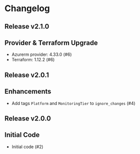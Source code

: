 # Changelog

## Release v2.1.0

## Provider & Terraform Upgrade
- Azurerm provider: 4.33.0 (#6)
- Terraform: 1.12.2 (#6)
   
## Release v2.0.1

## Enhancements

- Add tags `Platform` and `MonitoringTier` to `ignore_changes` (#4)


   
## Release v2.0.0

## Initial Code

- Initial code (#2)


   